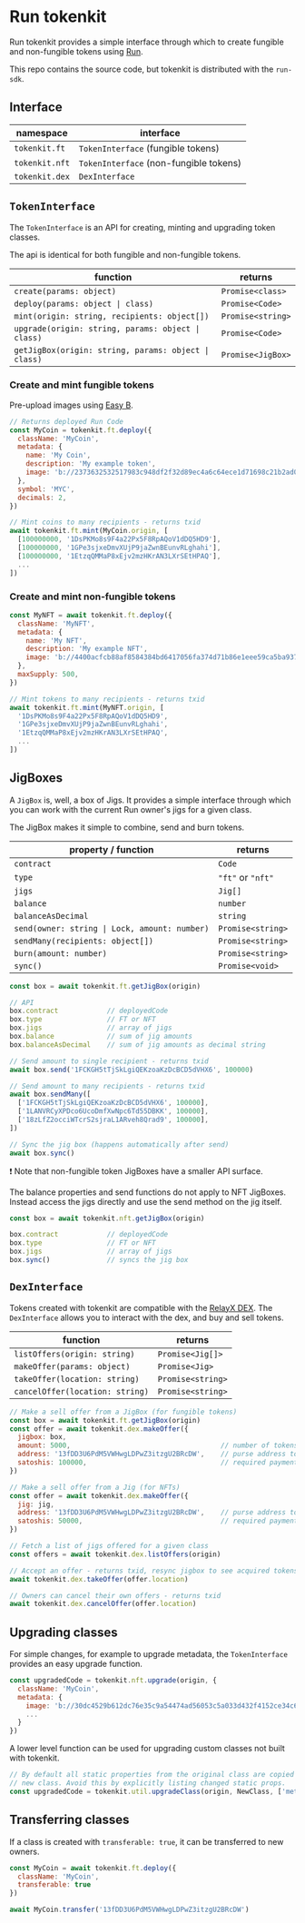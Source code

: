 # Run tokenkit

Run tokenkit provides a simple interface through which to create fungible and non-fungible tokens using [Run](https://run.network).

This repo contains the source code, but tokenkit is distributed with the `run-sdk`.

## Interface

| namespace      | interface                              |
| -------------- | -------------------------------------- |
| `tokenkit.ft`  | `TokenInterface` (fungible tokens)     |
| `tokenkit.nft` | `TokenInterface` (non-fungible tokens) |
| `tokenkit.dex` | `DexInterface`                         |

## `TokenInterface`

The `TokenInterface` is an API for creating, minting and upgrading token classes.

The api is identical for both fungible and non-fungible tokens.

| function                                             | returns           |
| ---------------------------------------------------- | ----------------- |
| `create(params: object)`                             | `Promise<class>`  |
| `deploy(params: object \| class)`                    | `Promise<Code>`   |
| `mint(origin: string, recipients: object[])`         | `Promise<string>` |
| `upgrade(origin: string, params: object \| class)`   | `Promise<Code>`   |
| `getJigBox(origin: string, params: object \| class)` | `Promise<JigBox>` |

### Create and mint fungible tokens

Pre-upload images using [Easy B](https://github.com/runonbitcoin/easy-b).

```js
// Returns deployed Run Code
const MyCoin = tokenkit.ft.deploy({
  className: 'MyCoin',
  metadata: {
    name: 'My Coin',
    description: 'My example token',
    image: 'b://2373632532517983c948df2f32d89ec4a6c64ece1d71698c21b2ad027edfec60',
  },
  symbol: 'MYC',
  decimals: 2,
})

// Mint coins to many recipients - returns txid
await tokenkit.ft.mint(MyCoin.origin, [
  [100000000, '1DsPKMo8s9F4a22Px5F8RpAQoV1dDQ5HD9'],
  [100000000, '1GPe3sjxeDmvXUjP9jaZwnBEunvRLghahi'],
  [100000000, '1EtzqQMMaP8xEjv2mzHKrAN3LXrSEtHPAQ'],
  ...
])
```

### Create and mint non-fungible tokens

```js
const MyNFT = await tokenkit.ft.deploy({
  className: 'MyNFT',
  metadata: {
    name: 'My NFT',
    description: 'My example NFT',
    image: 'b://4400acfcb88af8584384bd6417056fa374d71b86e1eee59ca5ba937c8b53f254',
  },
  maxSupply: 500,
})

// Mint tokens to many recipients - returns txid
await tokenkit.ft.mint(MyNFT.origin, [
  '1DsPKMo8s9F4a22Px5F8RpAQoV1dDQ5HD9',
  '1GPe3sjxeDmvXUjP9jaZwnBEunvRLghahi',
  '1EtzqQMMaP8xEjv2mzHKrAN3LXrSEtHPAQ',
  ...
])
```

## JigBoxes

A `JigBox` is, well, a box of Jigs. It provides a simple interface through which you can work with the current Run owner's jigs for a given class.

The JigBox makes it simple to combine, send and burn tokens.

| property / function                           | returns           |
| --------------------------------------------- | ----------------- |
| `contract`                                    | `Code`            |
| `type`                                        | `"ft"` or `"nft"` |
| `jigs`                                        | `Jig[]`           |
| `balance`                                     | `number`          |
| `balanceAsDecimal`                            | `string`          |
| `send(owner: string \| Lock, amount: number)` | `Promise<string>` |
| `sendMany(recipients: object[])`              | `Promise<string>` |
| `burn(amount: number)`                        | `Promise<string>` |
| `sync()`                                      | `Promise<void>`   |

```js
const box = await tokenkit.ft.getJigBox(origin)

// API
box.contract            // deployedCode
box.type                // FT or NFT
box.jigs                // array of jigs
box.balance             // sum of jig amounts
box.balanceAsDecimal    // sum of jig amounts as decimal string

// Send amount to single recipient - returns txid
await box.send('1FCKGH5tTjSkLgiQEKzoaKzDcBCD5dVHX6', 100000)

// Send amount to many recipients - returns txid
await box.sendMany([
  ['1FCKGH5tTjSkLgiQEKzoaKzDcBCD5dVHX6', 100000],
  ['1LANVRCyXPDco6UcoDmfXwNpc6Td55DBKK', 100000],
  ['18zLfZ2occiWTcrS2sjraL1ARveh8Qrad9', 100000],
])

// Sync the jig box (happens automatically after send)
await box.sync()
```

❗️ Note that non-fungible token JigBoxes have a smaller API surface.

The balance properties and send functions do not apply to NFT JigBoxes. Instead access the jigs directly and use the send method on the jig itself.

```js
const box = await tokenkit.nft.getJigBox(origin)

box.contract            // deployedCode
box.type                // FT or NFT
box.jigs                // array of jigs
box.sync()              // syncs the jig box
```

## `DexInterface`

Tokens created with tokenkit are compatible with the [RelayX DEX](https://relayx.com/). The `DexInterface` allows you to interact with the dex, and buy and sell tokens.

| function                        | returns           |
| ------------------------------- | ----------------- |
| `listOffers(origin: string)`    | `Promise<Jig[]>`  |
| `makeOffer(params: object)`     | `Promise<Jig>`    |
| `takeOffer(location: string)`   | `Promise<string>` |
| `cancelOffer(location: string)` | `Promise<string>` |

```js
// Make a sell offer from a JigBox (for fungible tokens)
const box = await tokenkit.ft.getJigBox(origin)
const offer = await tokenkit.dex.makeOffer({
  jigbox: box,
  amount: 5000,                                     // number of tokens to sell
  address: '13fDD3U6PdM5VWHwgLDPwZ3itzgU2BRcDW',    // purse address to receive payment
  satoshis: 100000,                                 // required payment for all offered tokens
})

// Make a sell offer from a Jig (for NFTs)
const offer = await tokenkit.dex.makeOffer({
  jig: jig,
  address: '13fDD3U6PdM5VWHwgLDPwZ3itzgU2BRcDW',    // purse address to receive payment
  satoshis: 50000,                                  // required payment for jig
})

// Fetch a list of jigs offered for a given class
const offers = await tokenkit.dex.listOffers(origin)

// Accept an offer - returns txid, resync jigbox to see acquired tokens
await tokenkit.dex.takeOffer(offer.location)

// Owners can cancel their own offers - returns txid
await tokenkit.dex.cancelOffer(offer.location)
```

## Upgrading classes

For simple changes, for example to upgrade metadata, the `TokenInterface` provides an easy upgrade function.

```js
const upgradedCode = tokenkit.nft.upgrade(origin, {
  className: 'MyCoin',
  metadata: {
    image: 'b://30dc4529b612dc76e35c9a54474ad56053c5a033d432f4152ce34c6aca2981ac',
    ...
  }
})
```

A lower level function can be used for upgrading custom classes not built with tokenkit.

```js
// By default all static properties from the original class are copied to the
// new class. Avoid this by explicitly listing changed static props.
const upgradedCode = tokenkit.util.upgradeClass(origin, NewClass, ['metadata', 'license'])
```

## Transferring classes

If a class is created with `transferable: true`, it can be transferred to new owners.

```js
const MyCoin = await tokenkit.ft.deploy({
  className: 'MyCoin',
  transferable: true
})

await MyCoin.transfer('13fDD3U6PdM5VWHwgLDPwZ3itzgU2BRcDW')
```

